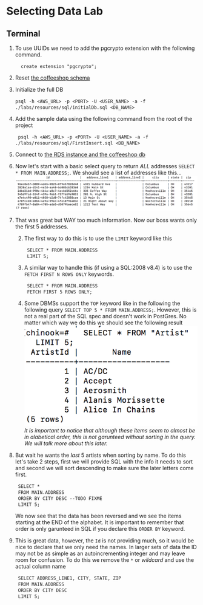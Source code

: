 # Selecting Data Lab #

## Terminal ##

1. To use UUIDs we need to add the pgcrypto extension with the following command.

         create extension "pgcrypto";

1. Reset [the coffeeshop schema](./ddl_dml_lab.md#reset-psql)
2. Initialize the full DB

       psql -h <AWS_URL> -p <PORT> -U <USER_NAME> -a -f ./labs/resources/sql/initialDb.sql <DB_NAME>

2. Add the sample data using the following command from the root of the project

        psql -h <AWS_URL> -p <PORT> -U <USER_NAME> -a -f ./labs/resources/sql/FirstInsert.sql <DB_NAME>
            
3. Connect to [the RDS instance and the coffeeshop db](./creating_rds_instance.md#connect-psql)
2. Now let's start with a basic select query to return *ALL* addresses `SELECT * FROM MAIN.ADDRESS;`.
    We should see a list of addresses like this...
    ![Select result](./resources/selectLab_select.png "Select result")
3. That was great but WAY too much information. Now our boss wants only the first 5 addresses.
 
    2. The first way to do this is to use the `LIMIT` keyword like this
  
            SELECT * FROM MAIN.ADDRESS
            LIMIT 5;
  
    2. A similar way to handle this (if using a SQL:2008 v8.4) is to use the `FETCH FIRST N ROWS ONLY` keywords. 
  
            SELECT * FROM MAIN.ADDRESS
            FETCH FIRST 5 ROWS ONLY;
  
    2. Some DBMSs support the `TOP` keyword like in the following the following query `SELECT TOP 5 * FROM MAIN.ADDRESS;`. However, this is not a real part of the SQL spec and doesn't work in PostGres.
        No matter which way we do this we should see the following result
        ![Select top 5](./resources/postgres_select_top_5.png "Select top 5")
        *It is important to notice that although these items seem to almost be in alabetical order, this is not garunteed without sorting in the query. We will talk more about this later.*

4. But wait he wants the *last* 5 artists when sorting by name. To do this let's take 2 steps, first we will provide SQL with the info it needs to sort and second we will sort descending to make sure the later letters come first.

        SELECT * 
        FROM MAIN.ADDRESS
        ORDER BY CITY DESC --TODO FIXME
        LIMIT 5;

    We now see that the data has been reversed and we see the items starting at the END of the alphabet. It is important to remember that order is only garunteed in SQL if you declare this `ORDER BY` keyword.

5. This is great data, however, the `Id` is not providing much, so it would be nice to declare that we only need the names. In larger sets of data the ID may not be as simple as an autoincrementing integer and may leave room for confusion. To do this we remove the `*` or *wildcard* and use the actual column name

        SELECT ADDRESS_LINE1, CITY, STATE, ZIP
        FROM MAIN.ADDRESS
        ORDER BY CITY DESC
        LIMIT 5;
